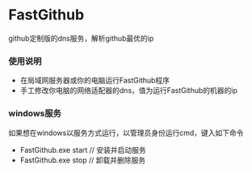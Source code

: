 ﻿# FastGithub
github定制版的dns服务，解析github最优的ip

### 使用说明
* 在局域网服务器或你的电脑运行FastGithub程序
* 手工修改你电脑的网络适配器的dns，值为运行FastGithub的机器的ip

### windows服务
如果想在windows以服务方式运行，以管理员身份运行cmd，键入如下命令
* FastGithub.exe start // 安装并启动服务
* FastGithub.exe stop  // 卸载并删除服务
